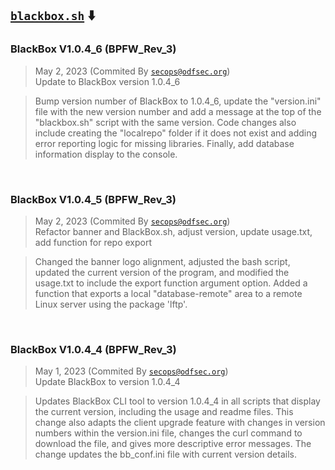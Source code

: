 ## [`blackbox.sh`](BlackBox.proj/blackbox.sh) ⬇️

### BlackBox V1.0.4_6 (BPFW_Rev_3)

> May 2, 2023 (Commited By [`secops@odfsec.org`](https://github.com/odf-community)) <br>
> Update to BlackBox version 1.0.4_6

> Bump version number of BlackBox to 1.0.4_6, update the "version.ini" file with the new version number and add a message at the top of the "blackbox.sh" script with the same version. Code changes also include creating the "localrepo" folder if it does not exist and adding error reporting logic for missing libraries. Finally, add database information display to the console.

<br>

### BlackBox V1.0.4_5 (BPFW_Rev_3)

> May 2, 2023 (Commited By [`secops@odfsec.org`](https://github.com/odf-community)) <br>
> Refactor banner and BlackBox.sh, adjust version, update usage.txt, add function for repo export <br>

> Changed the banner logo alignment, adjusted the bash script, updated the current version of the program, and modified the usage.txt to include the export function argument option. Added a function that exports a local "database-remote" area to a remote Linux server using the package 'lftp'.

<br>

### BlackBox V1.0.4_4 (BPFW_Rev_3)

> May 1, 2023 (Commited By [`secops@odfsec.org`](https://github.com/odf-community)) <br>
> Update BlackBox to version 1.0.4_4

> Updates BlackBox CLI tool to version 1.0.4_4 in all scripts that display the current version, including the usage and readme files. This change also adapts the client upgrade feature with changes in version numbers within the version.ini file, changes the curl command to download the file, and gives more descriptive error messages. The change updates the bb_conf.ini file with current version details.